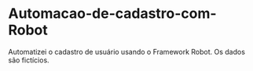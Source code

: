 # Automacao-de-cadastro-com-Robot
Automatizei o cadastro de usuário usando o Framework Robot. Os dados são fictícios.
